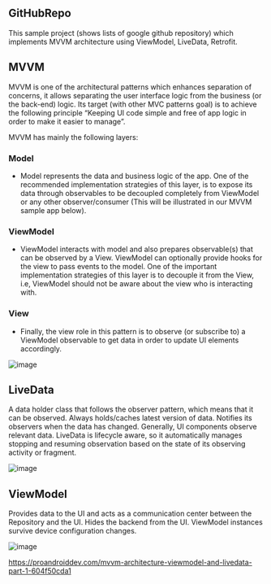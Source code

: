## GitHubRepo

This sample project (shows lists of google github repository) which implements MVVM architecture using ViewModel, LiveData, Retrofit. 


## MVVM
 MVVM is one of the architectural patterns which enhances separation of concerns, it allows separating the user interface logic from the business (or the back-end) logic. Its target (with other MVC patterns goal) is to achieve the following principle “Keeping UI code simple and free of app logic in order to make it easier to manage”.

 MVVM has mainly the following layers:

### Model
 - Model represents the data and business logic of the app. One of the recommended implementation strategies of this layer, is to expose its data through observables to be decoupled completely from ViewModel or any other observer/consumer (This will be illustrated in our MVVM sample app below).
 
### ViewModel
 - ViewModel interacts with model and also prepares observable(s) that can be observed by a View. ViewModel can optionally provide hooks for the view to pass events to the model. 
One of the important implementation strategies of this layer is to decouple it from the View, i.e, ViewModel should not be aware about the view who is interacting with.

### View
 - Finally, the view role in this pattern is to observe (or subscribe to) a ViewModel observable to get data in order to update UI elements accordingly.
 
 ![image](https://cdn-images-1.medium.com/max/1600/1*BpxMFh7DdX0_hqX6ABkDgw.png)
 
## LiveData 
 A data holder class that follows the observer pattern, which means that it can be observed. Always holds/caches latest version of data. Notifies its observers when the data has changed. Generally, UI components observe relevant data. LiveData is lifecycle aware, so it automatically manages stopping and resuming observation based on the state of its observing activity or fragment.
 
 ![image](https://cdn-images-1.medium.com/max/1600/1*M60CvQO3ClCt_oPZ5U-Jmw.png)
 
## ViewModel 
 Provides data to the UI and acts as a communication center between the Repository and the UI. Hides the backend from the UI. ViewModel instances survive device configuration changes.
 
 ![image](https://cdn-images-1.medium.com/max/1200/1*uWXunt0A6fKUFU8PsTLkfA.png)
 
https://proandroiddev.com/mvvm-architecture-viewmodel-and-livedata-part-1-604f50cda1
